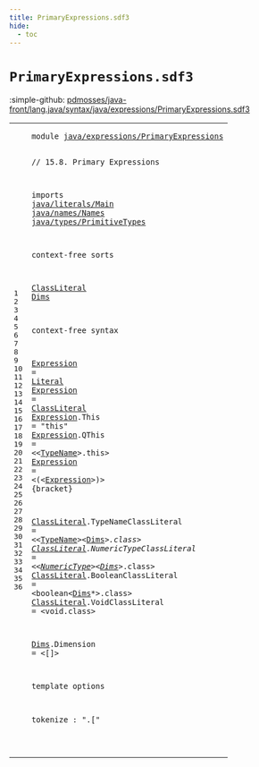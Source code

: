 ```yaml
---
title: PrimaryExpressions.sdf3
hide:
  - toc
---
```


# `PrimaryExpressions.sdf3`

:simple-github: [pdmosses/java-front/lang.java/syntax/java/expressions/PrimaryExpressions.sdf3]

[pdmosses/java-front/lang.java/syntax/java/expressions/PrimaryExpressions.sdf3]: https://github.com/pdmosses/java-front/blob/master/lang.java/syntax/java/expressions/PrimaryExpressions.sdf3 "The source file on GitHub"

<div class="sdf3"><table class="highlighttable"><tbody><tr><td class="linenos"><div class="linenodiv"><pre><span></span>1
2
3
4
5
6
7
8
9
10
11
12
13
14
15
16
17
18
19
20
21
22
23
24
25
26
27
28
29
30
31
32
33
34
35
36
</pre></div></td>
<td class="code"><pre><code><span class="keyword">module</span> <a href="../Main.sdf3#java/expressions/PrimaryExpressions_69_104" id="java/expressions/PrimaryExpressions_7_42" title="Referenced at ../Main.sdf3 line 7">java/expressions/PrimaryExpressions</a>

<span class="layout">// 15.8. Primary Expressions</span>

<span class="keyword">imports</span>
  <a href="../../literals/Main.sdf3#java/literals/Main_7_25" id="java/literals/Main_84_102" title="Defined at ../../literals/Main.sdf3 line 1">java/literals/Main</a>
  <a href="../../names/Names.sdf3#java/names/Names_7_23" id="java/names/Names_105_121" title="Defined at ../../names/Names.sdf3 line 1">java/names/Names</a>
  <a href="../../types/PrimitiveTypes.sdf3#java/types/PrimitiveTypes_7_32" id="java/types/PrimitiveTypes_124_149" title="Defined at ../../types/PrimitiveTypes.sdf3 line 1">java/types/PrimitiveTypes</a>
  
<span class="keyword">context-free sorts</span>

  <a href="#ClassLiteral_257_269" id="ClassLiteral_175_187" title="Referenced at line 18">ClassLiteral</a>
  <a href="#Dims_568_572" id="Dims_190_194" title="Referenced at line 25">Dims</a>

<span class="keyword">context-free syntax</span>
  
  <a href="#Expression_354_364" id="Expression_221_231" title="Referenced at line 21">Expression</a> = <a href="../../literals/Main.sdf3#Literal_274_281" id="Literal_234_241" title="Defined at ../../literals/Main.sdf3 line 15, 19, 20, 21, 22, 23, 24">Literal</a>
  <a href="#Expression_354_364" id="Expression_244_254" title="Referenced at line 21">Expression</a> = <a href="#ClassLiteral_175_187" id="ClassLiteral_257_269" title="Defined at line 12, 23, 24, 25, 26">ClassLiteral</a>
  <a href="#Expression_354_364" id="Expression_272_282" title="Referenced at line 21">Expression</a>.<span class="cons_Constructor"><span id="This_283_287" title="Not referenced locally, nor via imports">This</span></span> = <span class="cons_Lit">"this"</span>
  <a href="#Expression_354_364" id="Expression_299_309" title="Referenced at line 21">Expression</a>.<span class="cons_Constructor"><span id="QThis_310_315" title="Not referenced locally, nor via imports">QThis</span></span> = &lt;&lt;<a href="../../names/Names.sdf3#TypeName_145_153" id="TypeName_320_328" title="Defined at ../../names/Names.sdf3 line 11, 21, 22">TypeName</a>&gt;<span class="cons_String">.this</span>&gt;
  <a href="#Expression_354_364" id="Expression_338_348" title="Referenced at line 21">Expression</a> = &lt;<span class="cons_String">(</span>&lt;<a href="#Expression_221_231" id="Expression_354_364" title="Defined at line 17, 18, 19, 20, 21">Expression</a>&gt;<span class="cons_String">)</span>&gt; {<span class="keyword">bracket</span>}
  
  <a href="#ClassLiteral_257_269" id="ClassLiteral_383_395" title="Referenced at line 18">ClassLiteral</a>.<span class="cons_Constructor"><span id="TypeNameClassLiteral_396_416" title="Not referenced locally, nor via imports">TypeNameClassLiteral</span></span>    = &lt;&lt;<a href="../../names/Names.sdf3#TypeName_145_153" id="TypeName_424_432" title="Defined at ../../names/Names.sdf3 line 11, 21, 22">TypeName</a>&gt;&lt;<a href="#Dims_190_194" id="Dims_434_438" title="Defined at line 13, 28">Dims</a>*&gt;<span class="cons_String">.class</span>&gt;
  <a href="#ClassLiteral_257_269" id="ClassLiteral_450_462" title="Referenced at line 18">ClassLiteral</a>.<span class="cons_Constructor"><span id="NumericTypeClassLiteral_463_486" title="Not referenced locally, nor via imports">NumericTypeClassLiteral</span></span> = &lt;&lt;<a href="../../types/PrimitiveTypes.sdf3#NumericType_147_158" id="NumericType_491_502" title="Defined at ../../types/PrimitiveTypes.sdf3 line 11, 17, 18, 19, 20, 21, 22, 23">NumericType</a>&gt;&lt;<a href="#Dims_190_194" id="Dims_504_508" title="Defined at line 13, 28">Dims</a>*&gt;<span class="cons_String">.class</span>&gt;
  <a href="#ClassLiteral_257_269" id="ClassLiteral_520_532" title="Referenced at line 18">ClassLiteral</a>.<span class="cons_Constructor"><span id="BooleanClassLiteral_533_552" title="Not referenced locally, nor via imports">BooleanClassLiteral</span></span>     = &lt;<span class="cons_String">boolean</span>&lt;<a href="#Dims_190_194" id="Dims_568_572" title="Defined at line 13, 28">Dims</a>*&gt;<span class="cons_String">.class</span>&gt;
  <a href="#ClassLiteral_257_269" id="ClassLiteral_584_596" title="Referenced at line 18">ClassLiteral</a>.<span class="cons_Constructor"><span id="VoidClassLiteral_597_613" title="Not referenced locally, nor via imports">VoidClassLiteral</span></span>        = &lt;<span class="cons_String">void.class</span>&gt;
  
  <a href="#Dims_568_572" id="Dims_641_645" title="Referenced at line 25">Dims</a>.<span class="cons_Constructor"><span id="Dimension_646_655" title="Not referenced locally, nor via imports">Dimension</span></span> = &lt;<span class="cons_String">[]</span>&gt;

<span class="keyword">template options</span>

  <span class="keyword">tokenize</span> : ".["
  
  

  
</code></pre></td></tr></tbody></table></div>
